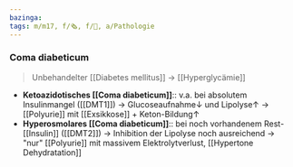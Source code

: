 ```yaml
---
bazinga: 
tags: m/m17, f/🗞️, f/🧠, a/Pathologie
---
```

### Coma diabeticum
> Unbehandelter [[Diabetes mellitus]] → [[Hyperglycämie]]
- **Ketoazidotisches [[Coma diabeticum]]**:: v.a. bei absolutem Insulinmangel ([[DMT1]]) → Glucoseaufnahme↓ und Lipolyse↑ → [[Polyurie]] mit [[Exsikkose]] + Keton-Bildung↑
- **Hyperosmolares [[Coma diabeticum]]**:: bei noch vorhandenem Rest-[[Insulin]] ([[DMT2]]) → Inhibition der Lipolyse noch ausreichend → "nur" [[Polyurie]] mit massivem Elektrolytverlust, [[Hypertone Dehydratation]]